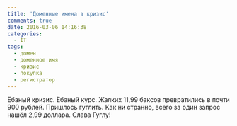 ```yaml
---
title: 'Доменные имена в кризис'
comments: true
date: 2016-03-06 14:16:38
categories:
  - IT
tags:
  - домен
  - доменное имя
  - кризис
  - покупка
  - регистратор
---
```


Ёбаный кризис. Ёбаный курс. Жалких 11,99 баксов превратились в почти 900 рублей. Пришлось гуглить.
Как ни странно, всего за один запрос нашёл 2,99 доллара. Слава Гуглу!
